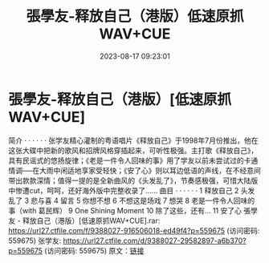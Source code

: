 ﻿---
title: 張學友-释放自己（港版）低速原抓WAV+CUE
date: 2023-08-17 09:23:01
categories: WAV车载音乐、镜像
tags: 华语中文
---
# 張學友-释放自己（港版）[低速原抓WAV+CUE]

简介 · · · · · ·
张学友精心灌制的粤语唱片《释放自己》于1998年7月份推出，他在这张大碟中把新的歌风和招牌风格穿插起来，可听性极强。主打歌《释放自己》，具有民谣式的悠扬旋律；《老是一件令人回味的事》用了学友以前未尝试过的卡通情调──在大雨中闲适地享家受轻快；《安了心》则以耳边低语的声线，在不经意间带出款款深情；值得一提的是全新曲风的《头发乱了》，节奏感极强，可惜大陆版中惨遭cut，呵呵，还好海外版中完整收录了……
曲目 · · · · · ·
1 释放自己
2 头发乱了
3 悲与喜
4 留言
5 你想不想
6 不想这是场戏
7 想哭
8 老是一件令人回味的事（with 葛民辉）
9 One Shining Moment
10 除了这些，还有…
11 安了心
張學友 - 释放自己（港版）[低速原抓WAV+CUE].rar: https://url27.ctfile.com/f/9388027-916506018-ed49f4?p=559675
(访问密码: 559675)
张学友: https://url27.ctfile.com/d/9388027-29582897-a6b370?p=559675
(访问密码: 559675)
原文：[链接](https://blog.sina.com.cn/s/blog_1647c7e760103135g.html)